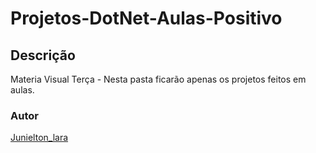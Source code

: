 # Projetos-DotNet-Aulas-Positivo

## Descrição
Materia Visual Terça - Nesta pasta ficarão apenas os projetos feitos em aulas.

### Autor

[Junielton_lara](link.com)